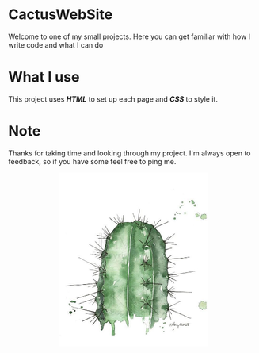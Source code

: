 # CactusWebSite
Welcome to one of my small projects. Here you can get familiar with how I write code and what I can do

# What I use
This project uses ***HTML*** to set up each page and ***CSS*** to style it.

# Note
Thanks for taking time and looking through my project. I'm always open to feedback, so if you have some feel free to ping me.

<p align="center">
  <img width="300" height="350" src="https://github.com/albiesiedina/CactusWebSite/blob/master/images/logo.jpg">
</p>

